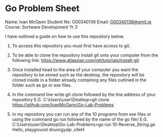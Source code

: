 # Go Problem Sheet

Name: Ivan McGann
Student No: G00340138
Email: G00340138@gmit.ie
Course: Sortware Development Yr 3

I have outlined a guide on how to use this repository below.






1. To access this repository you must first have access to git.

2. To be able to clone the repository install git onto your computer from the following link:
https://www.atlassian.com/git/tutorials/install-git

3. Once installed head to the area of your computer you want the repository to be stored such as the desktop, the repository will be cloned inside in a folder already containing any files outlined in the folder such as go or exe files.

4. In the command line write git clone followed by the line address of your repository 
E.G. 
C:\Users\user\Desktop>git clone https://github.com/IvanMcGann/Go-Lab-Problems

5. In my repository you can run any of the 10 programs from exe files or using the command go run followed by the name of the go file/
E.G. C:\Users\user\Desktop\Go-Lab-Problems>go run 10-Reverse_String.go
        Hello, playground
        dnuorgyalp ,olleH


